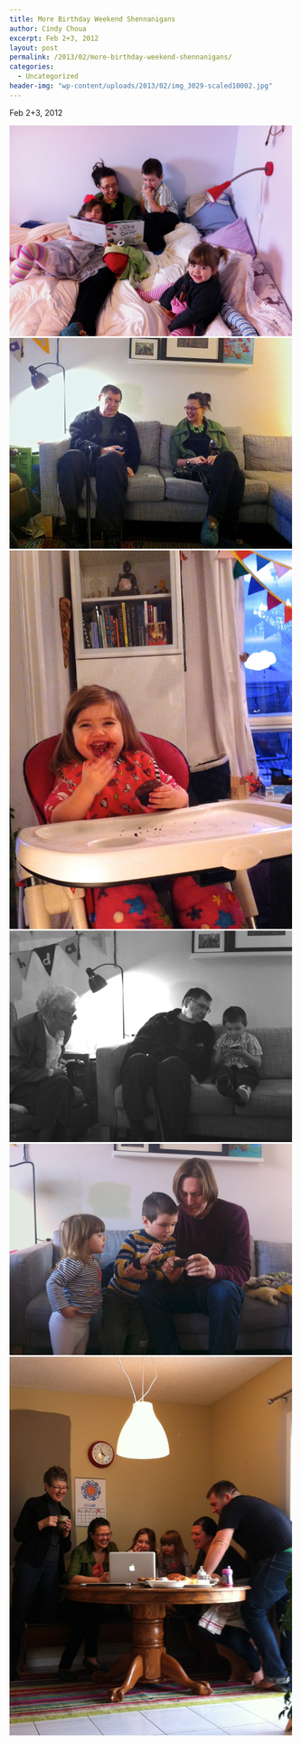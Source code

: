 ```yaml
---
title: More Birthday Weekend Shennanigans
author: Cindy Choua
excerpt: Feb 2+3, 2012
layout: post
permalink: /2013/02/more-birthday-weekend-shennanigans/
categories:
  - Uncategorized
header-img: "wp-content/uploads/2013/02/img_3029-scaled10002.jpg"
---
```

Feb 2+3, 2012

<div class='p_embed p_image_embed'>
  <a href="/wp-content/uploads/2013/02/img_3029-scaled10002.jpg"><img alt="Img_3029" height="373" src="/wp-content/uploads/2013/02/img_3029-scaled10002.jpg?w=300" width="500" /></a><a href="/wp-content/uploads/2013/02/img_3032-scaled10002.jpg"><img alt="Img_3032" height="373" src="/wp-content/uploads/2013/02/img_3032-scaled10002.jpg?w=300" width="500" /></a><a href="/wp-content/uploads/2013/02/img_3033-scaled10002.jpg"><img alt="Img_3033" height="670" src="/wp-content/uploads/2013/02/img_3033-scaled10002.jpg?w=224" width="500" /></a><a href="/wp-content/uploads/2013/02/img_3036-scaled10002.jpg"><img alt="Img_3036" height="374" src="/wp-content/uploads/2013/02/img_3036-scaled10002.jpg?w=300" width="500" /></a><a href="/wp-content/uploads/2013/02/img_3039-scaled10002.jpg"><img alt="Img_3039" height="374" src="/wp-content/uploads/2013/02/img_3039-scaled10002.jpg?w=300" width="500" /></a><a href="/wp-content/uploads/2013/02/img_3050-scaled10002.jpg"><img alt="Img_3050" height="670" src="/wp-content/uploads/2013/02/img_3050-scaled10002.jpg?w=223" width="500" /></a>
</div>
